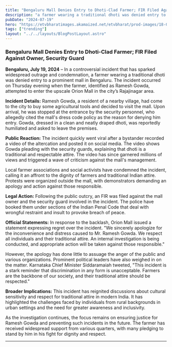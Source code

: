 ```yaml
---
title: "Bengaluru Mall Denies Entry to Dhoti-Clad Farmer; FIR Filed Against Owner, Security Guard"
description: "a farmer wearing a traditional dhoti was denied entry to a prominent mall in Bengaluru. The incident occurred on Thursday evening when the farmer"
pubDate: "2024-07-19"
hero: "https://etvbharatimages.akamaized.net/etvbharat/prod-images/18-07-2024/1200-675-21981780-thumbnail-16x9-farmer-denied-entry-aspera.jpg"
tags: ["trending"]
layout: "../../layouts/BlogPostLayout.astro"
---
```


### Bengaluru Mall Denies Entry to Dhoti-Clad Farmer; FIR Filed Against Owner, Security Guard

**Bengaluru, July 19, 2024** – In a controversial incident that has sparked widespread outrage and condemnation, a farmer wearing a traditional dhoti was denied entry to a prominent mall in Bengaluru. The incident occurred on Thursday evening when the farmer, identified as Ramesh Gowda, attempted to enter the upscale Orion Mall in the city’s Rajajinagar area.

**Incident Details:**
Ramesh Gowda, a resident of a nearby village, had come to the city to buy some agricultural tools and decided to visit the mall. Upon arrival, he was stopped at the entrance by the security personnel, who allegedly cited the mall's dress code policy as the reason for denying him entry. Gowda, dressed in a clean and neatly draped dhoti, was reportedly humiliated and asked to leave the premises.

**Public Reaction:**
The incident quickly went viral after a bystander recorded a video of the altercation and posted it on social media. The video shows Gowda pleading with the security guards, explaining that dhoti is a traditional and respectable attire. The video has since garnered millions of views and triggered a wave of criticism against the mall's management.

Local farmer associations and social activists have condemned the incident, calling it an affront to the dignity of farmers and traditional Indian attire. Protests were organized outside the mall, with demonstrators demanding an apology and action against those responsible.

**Legal Action:**
Following the public outcry, an FIR was filed against the mall owner and the security guard involved in the incident. The police have booked them under sections of the Indian Penal Code that deal with wrongful restraint and insult to provoke breach of peace.

**Official Statements:**
In response to the backlash, Orion Mall issued a statement expressing regret over the incident. "We sincerely apologize for the inconvenience and distress caused to Mr. Ramesh Gowda. We respect all individuals and their traditional attire. An internal investigation is being conducted, and appropriate action will be taken against those responsible."

However, the apology has done little to assuage the anger of the public and various organizations. Prominent political leaders have also weighed in on the matter. Karnataka Chief Minister Siddaramaiah tweeted, "This incident is a stark reminder that discrimination in any form is unacceptable. Farmers are the backbone of our society, and their traditional attire should be respected."

**Broader Implications:**
This incident has reignited discussions about cultural sensitivity and respect for traditional attire in modern India. It has highlighted the challenges faced by individuals from rural backgrounds in urban settings and the need for greater awareness and inclusivity.

As the investigation continues, the focus remains on ensuring justice for Ramesh Gowda and preventing such incidents in the future. The farmer has received widespread support from various quarters, with many pledging to stand by him in his fight for dignity and respect.

---